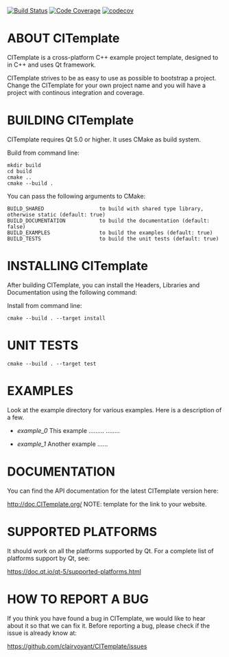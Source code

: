 
[![Build Status](https://travis-ci.org/clairvoyant/ci-template.svg)](https://travis-ci.org/clairvoyant/)
[![Code Coverage](https://ci.appveyor.com/api/projects/status/hak3372yd2c4xb6q?svg=true)](https://ci.appveyor.com/project/clairvoyant/ci-template)
[![codecov](https://codecov.io/gh/clairvoyant/ci-template/branch/master/graph/badge.svg)](https://codecov.io/gh/clairvoyant/ci-template)



ABOUT CITemplate
===========

CITemplate is a cross-platform C++ example project template, designed to 
in C++ and uses Qt framework.

CITemplate  strives to be as easy to use as possible to bootstrap a project. Change the CITemplate for your own 
project name and you will have a project with continous integration and coverage. 

BUILDING CITemplate
==============

CITemplate  requires Qt 5.0 or higher.  It uses CMake as build system.

Build from command line:

    mkdir build
    cd build
    cmake ..
    cmake --build .

You can pass the following arguments to CMake:

    BUILD_SHARED                  to build with shared type library, otherwise static (default: true)
    BUILD_DOCUMENTATION           to build the documentation (default: false)
    BUILD_EXAMPLES                to build the examples (default: true)
    BUILD_TESTS                   to build the unit tests (default: true)

INSTALLING CITemplate
================

After building CITemplate, you can install the Headers, Libraries
and Documentation using the following command:

Install from command line:

    cmake --build . --target install

UNIT TESTS
=========

    cmake --build . --target test

EXAMPLES
========

Look at the example directory for various examples. Here is a description of
a few.

* *example_0*
This example .........
........


* *example_1*
Another example ......

DOCUMENTATION
=============

You can find the API documentation for the latest CITemplate version here:

http://doc.CITemplate.org/ NOTE: template for the link to your website.

SUPPORTED PLATFORMS
===================

It should work on all the platforms supported by Qt. For a complete list of
platforms support by Qt, see:

https://doc.qt.io/qt-5/supported-platforms.html

HOW TO REPORT A BUG
===================

If you think you have found a bug in CITemplate, we would like to hear about
it so that we can fix it. Before reporting a bug, please check if the issue
is already know at:

https://github.com/clairvoyant/CITemplate/issues

